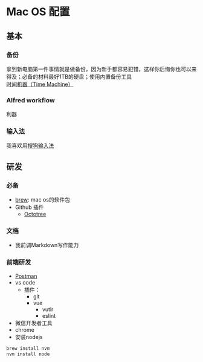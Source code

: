 # Mac OS 配置
## 基本
### 备份
拿到新电脑第一件事情就是做备份，因为新手都容易犯错，这样你后悔你也可以来得及；必备的材料最好1TB的硬盘；使用内置备份工具[时间机器（Time Machine）](https://support.apple.com/zh-cn/HT201250)
### Alfred workflow
利器
### 输入法
我喜欢用[搜狗输入法](https://pinyin.sogou.com/mac/)
## 研发
### 必备
- [brew](https://brew.sh/): mac os的软件包
- Github 插件
  - [Octotree](https://chrome.google.com/webstore/detail/octotree/bkhaagjahfmjljalopjnoealnfndnagc)
### 文档
- 我前调Markdown写作能力
### 前端研发
- [Postman](https://www.getpostman.com)
- vs code
  - 插件：
    - git
    - vue
      - vutlr
      - eslint
- 微信开发者工具
- chrome
- 安装nodejs
  
```bash
brew install nvm
nvm install node
```
